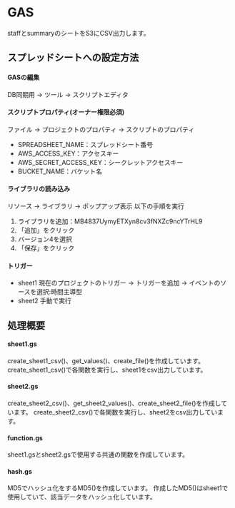 # GAS
staffとsummaryのシートをS3にCSV出力します。

## スプレッドシートへの設定方法
#### GASの編集
DB同期用 → ツール → スクリプトエディタ

#### スクリプトプロパティ(オーナー権限必須)
ファイル → プロジェクトのプロパティ → スクリプトのプロパティ

* SPREADSHEET_NAME：スプレッドシート番号
* AWS_ACCESS_KEY：アクセスキー
* AWS_SECRET_ACCESS_KEY：シークレットアクセスキー
* BUCKET_NAME：バケット名

#### ライブラリの読み込み
リソース → ライブラリ → ポップアップ表示
以下の手順を実行

1. ライブラリを追加：MB4837UymyETXyn8cv3fNXZc9ncYTrHL9
2. 「追加」をクリック
3. バージョン4を選択
4. 「保存」をクリック

#### トリガー
* sheet1
現在のプロジェクトのトリガー → トリガーを追加 → イベントのソースを選択:時間主導型
* sheet2
手動で実行

## 処理概要

#### sheet1.gs
create_sheet1_csv()、get_values()、create_file()を作成しています。
create_sheet1_csv()で各関数を実行し、sheet1をcsv出力しています。

#### sheet2.gs
create_sheet2_csv()、get_sheet2_values()、create_sheet2_file()を作成しています。
create_sheet2_csv()で各関数を実行し、sheet2をcsv出力しています。

#### function.gs
sheet1.gsとsheet2.gsで使用する共通の関数を作成しています。

#### hash.gs
MD5でハッシュ化をするMD5()を作成しています。
作成したMD5()はsheet1で使用していて、該当データをハッシュ化しています。
